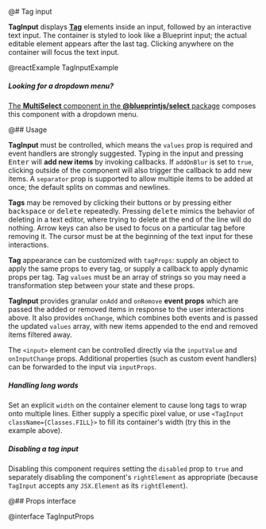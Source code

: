 @# Tag input

__TagInput__ displays [__Tag__](#core/components/tag) elements inside an input, followed by an interactive text input.
The container is styled to look like a Blueprint input; the actual editable element appears after the last tag.
Clicking anywhere on the container will focus the text input.

@reactExample TagInputExample

<div class="@ns-callout @ns-intent-success @ns-icon-info-sign">
    <h5 class="@ns-heading">Looking for a dropdown menu?</h5>
<div class="@ns-callout-body">

[The __MultiSelect__ component in the **@blueprintjs/select** package](#select/multi-select)
composes this component with a dropdown menu.

</div>
</div>

@## Usage

__TagInput__ must be controlled, which means the `values` prop is required and event handlers are strongly suggested.
Typing in the input and pressing <kbd>Enter</kbd> will **add new items** by invoking callbacks. If `addOnBlur` is
set to `true`, clicking outside of the component will also trigger the callback to add new items. A `separator` prop is
supported to allow multiple items to be added at once; the default splits on commas and newlines.

__Tags__ may be removed by clicking their <span class="@ns-icon-standard @ns-icon-cross"></span> buttons or by pressing
either <kbd>backspace</kbd> or <kbd>delete</kbd> repeatedly. Pressing <kbd>delete</kbd> mimics the behavior of deleting
in a text editor, where trying to delete at the end of the line will do nothing. Arrow keys can also be used to focus
on a particular tag before removing it. The cursor must be at the beginning of the text input for these interactions.

__Tag__ appearance can be customized with `tagProps`: supply an object to apply the same props to every tag, or supply
a callback to apply dynamic props per tag. Tag `values` must be an array of strings so you may need a transformation
step between your state and these props.

__TagInput__ provides granular `onAdd` and `onRemove` **event props** which are passed the added or removed items in
response to the user interactions above. It also provides `onChange`, which combines both events and is passed the
updated `values` array, with new items appended to the end and removed items filtered away.

The `<input>` element can be controlled directly via the `inputValue` and `onInputChange` props. Additional properties
(such as custom event handlers) can be forwarded to the input via `inputProps`.

<div class="@ns-callout @ns-intent-primary @ns-icon-info-sign">
    <h5 class="@ns-heading">Handling long words</h5>
<div class="@ns-callout-body">

Set an explicit `width` on the container element to cause long tags to wrap onto multiple lines.
Either supply a specific pixel value, or use `<TagInput className={Classes.FILL}>`
to fill its container's width (try this in the example above).

</div>
</div>

<div class="@ns-callout @ns-intent-primary @ns-icon-info-sign">
    <h5 class="@ns-heading">Disabling a tag input</h5>
<div class="@ns-callout-body">

Disabling this component requires setting the `disabled` prop to `true`
and separately disabling the component's `rightElement` as appropriate
(because `TagInput` accepts any `JSX.Element` as its `rightElement`).

</div>
</div>

@## Props interface

@interface TagInputProps
